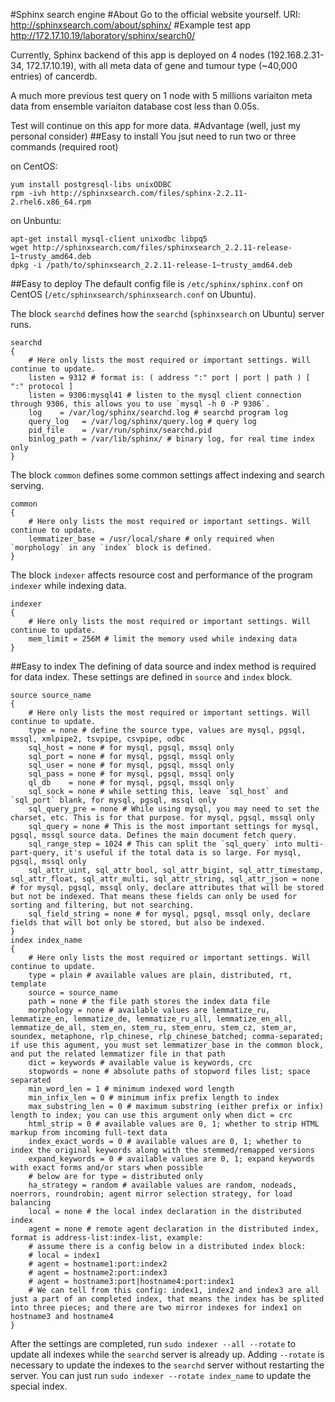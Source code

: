 #Sphinx search engine
#About
Go to the official website yourself. 
URI: http://sphinxsearch.com/about/sphinx/
#Example test app
http://172.17.10.19/laboratory/sphinx/search0/

Currently, Sphinx backend of this app is deployed on 4 nodes (192.168.2.31-34, 172.17.10.19), with all meta data of gene and tumour type (~40,000 entries) of cancerdb.

A much more previous test query on 1 node with 5 millions variaiton meta data from ensemble variaiton database cost less than 0.05s.

Test will continue on this app for more data.
#Advantage (well, just my personal consider)
##Easy to install
You jsut need to run two or three commands (required root)

on CentOS:
```
yum install postgresql-libs unixODBC
rpm -ivh http://sphinxsearch.com/files/sphinx-2.2.11-2.rhel6.x86_64.rpm
```
on Unbuntu:
```
apt-get install mysql-client unixodbc libpq5
wget http://sphinxsearch.com/files/sphinxsearch_2.2.11-release-1~trusty_amd64.deb
dpkg -i /path/to/sphinxsearch_2.2.11-release-1~trusty_amd64.deb
```
##Easy to deploy
The default config file is `/etc/sphinx/sphinx.conf` on CentOS (`/etc/sphinxsearch/sphinxsearch.conf` on Ubuntu).

The block `searchd` defines how the `searchd` (`sphinxsearch` on Ubuntu) server runs.
```
searchd
{
    # Here only lists the most required or important settings. Will continue to update.
    listen = 9312 # format is: ( address ":" port | port | path ) [ ":" protocol ]
    listen = 9306:mysql41 # listen to the mysql client connection through 9306, this allows you to use `mysql -h 0 -P 9306`.
    log    = /var/log/sphinx/searchd.log # searchd program log
    query_log   = /var/log/sphinx/query.log # query log
    pid_file    = /var/run/sphinx/searchd.pid
    binlog_path = /var/lib/sphinx/ # binary log, for real time index only
}
```
The block `common` defines some common settings affect indexing and search serving.
```
common
{
    # Here only lists the most required or important settings. Will continue to update.
    lemmatizer_base = /usr/local/share # only required when `morphology` in any `index` block is defined.
}
```
The block `indexer` affects resource cost and performance of the program `indexer` while indexing data.
```
indexer
{
    # Here only lists the most required or important settings. Will continue to update.
    mem_limit = 256M # limit the memory used while indexing data
}
```
##Easy to index
The defining of data source and index method is required for data index. These settings are defined in `source` and `index` block.
```
source source_name
{
    # Here only lists the most required or important settings. Will continue to update.
    type = none # define the source type, values are mysql, pgsql, mssql, xmlpipe2, tsvpipe, csvpipe, odbc
    sql_host = none # for mysql, pgsql, mssql only
    sql_port = none # for mysql, pgsql, mssql only
    sql_user = none # for mysql, pgsql, mssql only
    sql_pass = none # for mysql, pgsql, mssql only
    ql_db    = none # for mysql, pgsql, mssql only
    sql_sock = none # while setting this, leave `sql_host` and `sql_port` blank, for mysql, pgsql, mssql only
    sql_query_pre = none # While using mysql, you may need to set the charset, etc. This is for that purpose. for mysql, pgsql, mssql only
    sql_query = none # This is the most important settings for mysql, pgsql, mssql source data. Defines the main document fetch query.
    sql_range_step = 1024 # This can split the `sql_query` into multi-part-query, it's useful if the total data is so large. For mysql, pgsql, mssql only
    sql_attr_uint, sql_attr_bool, sql_attr_bigint, sql_attr_timestamp, sql_attr_float, sql_attr_multi, sql_attr_string, sql_attr_json = none # for mysql, pgsql, mssql only, declare attributes that will be stored but not be indexed. That means these fields can only be used for sorting and filtering, but not searching.
    sql_field_string = none # for mysql, pgsql, mssql only, declare fields that will bot only be stored, but also be indexed.    
}
index index_name
{
    # Here only lists the most required or important settings. Will continue to update.
    type = plain # available values are plain, distributed, rt, template
    source = source_name
    path = none # the file path stores the index data file
    morphology = none # available values are lemmatize_ru, lemmatize_en, lemmatize_de, lemmatize_ru_all, lemmatize_en_all, lemmatize_de_all, stem_en, stem_ru, stem_enru, stem_cz, stem_ar, soundex, metaphone, rlp_chinese, rlp_chinese_batched; comma-separated; if use this agument, you must set lemmatizer_base in the common block, and put the related lemmatizer file in that path
    dict = keywords # available value is keywords, crc
    stopwords = none # absolute paths of stopword files list; space separated
    min_word_len = 1 # minimum indexed word length
    min_infix_len = 0 # minimum infix prefix length to index
    max_substring_len = 0 # maximum substring (either prefix or infix) length to index; you can use this argument only when dict = crc
    html_strip = 0 # available values are 0, 1; whether to strip HTML markup from incoming full-text data
    index_exact_words = 0 # available values are 0, 1; whether to index the original keywords along with the stemmed/remapped versions
    expand_keywords = 0 # available values are 0, 1; expand keywords with exact forms and/or stars when possible
    # below are for type = distributed only
    ha_strategy = random # available values are random, nodeads, noerrors, roundrobin; agent mirror selection strategy, for load balancing
    local = none # the local index declaration in the distributed index
    agent = none # remote agent declaration in the distributed index, format is address-list:index-list, example:
    # assume there is a config below in a distributed index block:
    # local = index1
    # agent = hostname1:port:index2
    # agent = hostname2:port:index3
    # agent = hostname3:port|hostname4:port:index1
    # We can tell from this config: index1, index2 and index3 are all just a part of an completed index, that means the index has be splited into three pieces; and there are two mirror indexes for index1 on hostname3 and hostname4
}
```
After the settings are completed, run `sudo indexer --all --rotate` to update all indexes while the `searchd` server is already up. Adding `--rotate` is necessary to update the indexes to the `searchd` server without restarting the server. You can just run `sudo indexer --rotate index_name` to update the special index.
